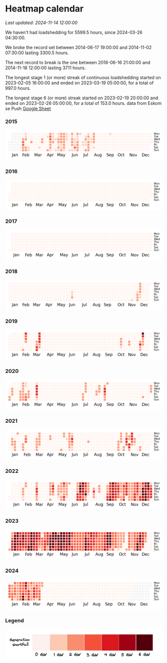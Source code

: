 # Heatmap calendar
<i>Last updated: 2024-11-14 12:00:00</i>

We haven't had loadshedding for 5599.5 hours, since 2024-03-26 04:30:00.

 We broke the record set between 2014-06-17 19:00:00 and 2014-11-02 07:30:00 lasting 3300.5 hours.

The next record to break is the one between 2018-06-16 21:00:00 and 2014-11-18 12:00:00 lasting 3711 hours.



The longest stage 1 (or more) streak of continuous loadshedding started on 2023-02-05 16:00:00 and ended on 2023-03-19 05:00:00, for a total of 997.0 hours.

The longest stage 6 (or more) streak started on 2023-02-19 20:00:00 and ended on 2023-02-26 05:00:00, for a total of 153.0 hours.
 data from Eskom se Push [Google Sheet](https://docs.google.com/spreadsheets/d/1ZpX_twP8sFBOAU6t--Vvh1pWMYSvs60UXINuD5n-K08/edit#gid=863218371)
### 2015
![](./img/2015.png)
### 2016
![](./img/2016.png)
### 2017
![](./img/2017.png)
### 2018
![](./img/2018.png)
### 2019
![](./img/2019.png)
### 2020
![](./img/2020.png)
### 2021
![](./img/2021.png)
### 2022
![](./img/2022.png)
### 2023
![](./img/2023.png)
### 2024
![](./img/2024.png)


### Legend

![](./img/legend.png)
